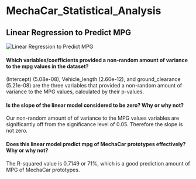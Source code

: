 # MechaCar_Statistical_Analysis

## Linear Regression to Predict MPG
![Linear Regression to Predict MPG](https://github.com/Kisdigimonde/MechaCar_Statistical_Analysis/blob/main/images/deliverable1.png)

#### Which variables/coefficients provided a non-random amount of variance to the mpg values in the dataset?

(Intercept) (5.08e-08), Vehicle_length (2.60e-12), and ground_clearance (5.21e-08) are the three variables that provided a non-random amount of variance to the MPG values, calculated by their p-values.

#### Is the slope of the linear model considered to be zero? Why or why not?

Our non-random amount of of variance to the MPG values variables are significantly off from the significance level of 0.05. Therefore the slope is not zero.

#### Does this linear model predict mpg of MechaCar prototypes effectively? Why or why not?

The R-squared value is 0.7149 or 71%, which is a good prediction amount of MPG of MechaCar prototypes.
